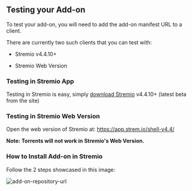 ## Testing your Add-on

To test your add-on, you will need to add the add-on manifest URL to a client.

There are currently two such clients that you can test with:

- Stremio v4.4.10+

- Stremio Web Version


### Testing in Stremio App

Testing in Stremio is easy, simply [download Stremio](https://www.stremio.com/downloads) v4.4.10+ (latest beta from the site)


### Testing in Stremio Web Version

Open the web version of Stremio at: https://app.strem.io/shell-v4.4/

**Note: Torrents will not work in Stremio's Web Version.**


### How to Install Add-on in Stremio

Follow the 2 steps showcased in this image:

![add-on-repository-url](https://user-images.githubusercontent.com/1777923/43146711-65a33ccc-8f6a-11e8-978e-4c69640e63e3.png)
